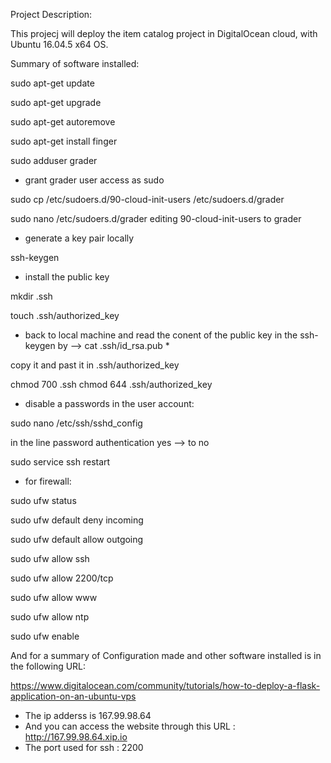 Project Description:

This projecj will deploy the item catalog project in DigitalOcean cloud,
with Ubuntu 16.04.5 x64 OS.

Summary of software installed:

sudo apt-get update

sudo apt-get upgrade

sudo apt-get autoremove

sudo apt-get install finger

sudo adduser grader

- grant grader user access as sudo

sudo cp /etc/sudoers.d/90-cloud-init-users /etc/sudoers.d/grader

sudo nano /etc/sudoers.d/grader
editing 90-cloud-init-users to grader

- generate a key pair locally

ssh-keygen

- install the public key

mkdir .ssh

touch .ssh/authorized_key

* back to local machine and read the conent of the public key 
in the ssh-keygen by --> cat .ssh/id_rsa.pub *

copy it and past it in .ssh/authorized_key

chmod 700 .ssh
chmod 644 .ssh/authorized_key

* disable a passwords in the user account:

sudo nano /etc/ssh/sshd_config

in the line password authentication yes --> to no

sudo service ssh restart

* for firewall:

sudo ufw status

sudo ufw default deny incoming

sudo ufw default allow outgoing

sudo ufw allow ssh

sudo ufw allow 2200/tcp

sudo ufw allow www

sudo ufw allow ntp

sudo ufw enable

And for a summary of Configuration made and other software installed is in the following URL:

https://www.digitalocean.com/community/tutorials/how-to-deploy-a-flask-application-on-an-ubuntu-vps

- The ip adderss is 167.99.98.64
- And you can access the website through this URL : http://167.99.98.64.xip.io
- The port used for ssh : 2200
